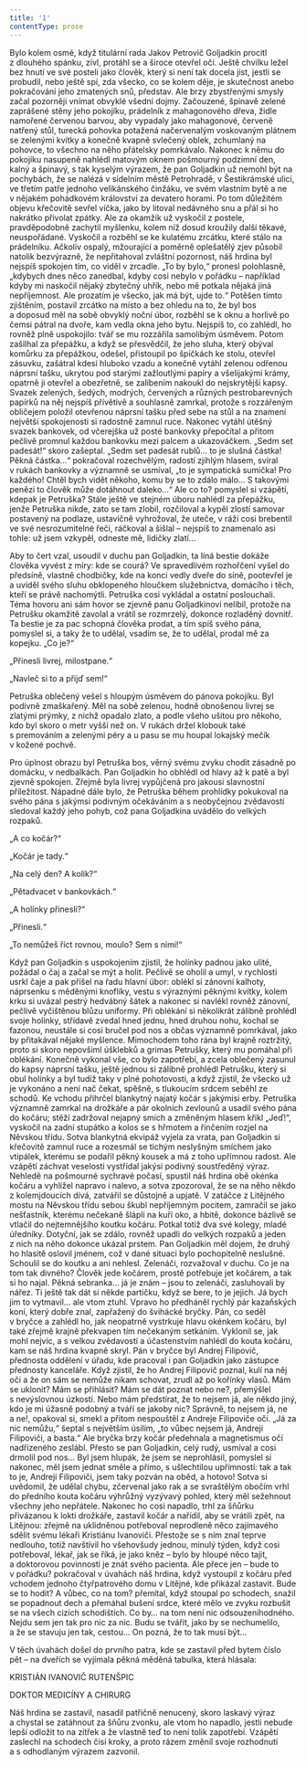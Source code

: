 ```yaml
---
title: '1'
contentType: prose
---
```


Bylo kolem osmé, když titulární rada Jakov Petrovič Goljadkin procitl z dlouhého spánku, zívl, protáhl se a široce otevřel oči. Ještě chvilku ležel bez hnutí ve své posteli jako člověk, který si není tak docela jist, jestli se probudil, nebo ještě spí, zda všecko, co se kolem děje, je skutečnost anebo pokračování jeho zmatených snů, představ. Ale brzy zbystřenými smysly začal pozorněji vnímat obvyklé všední dojmy. Začouzené, špinavě zelené zaprášené stěny jeho pokojíku, prádelník z mahagonového dřeva, židle namořené červenou barvou, aby vypadaly jako mahagonové, červeně natřený stůl, turecká pohovka potažená načervenalým voskovaným plátnem se zelenými kvítky a konečně kvapně svlečený oblek, zchumlaný na pohovce, to všechno na něho přátelsky pomrkávalo. Nakonec k němu do pokojíku nasupeně nahlédl matovým oknem pošmourný podzimní den, kalný a špinavý, s tak kyselým výrazem, že pan Goljadkin už nemohl být na pochybách, že se nalézá v sídelním městě Petrohradě, v Šestikrámské ulici, ve třetím patře jednoho velikánského činžáku, ve svém vlastním bytě a ne v nějakém pohádkovém království za devatero horami. Po tom důležitém objevu křečovitě sevřel víčka, jako by litoval nedávného snu a přál si ho nakrátko přivolat zpátky. Ale za okamžik už vyskočil z postele, pravděpodobně zachytil myšlenku, kolem níž dosud kroužily další těkavé, neuspořádané. Vyskočil a rozběhl se ke kulatému zrcátku, které stálo na prádelníku. Ačkoliv ospalý, mžourající a poměrně oplešatělý zjev působil natolik bezvýrazně, že nepřitahoval zvláštní pozornost, náš hrdina byl nejspíš spokojen tím, co viděl v zrcadle. „To by bylo,“ pronesl polohlasně, „kdybych dnes něco zanedbal, kdyby cosi nebylo v pořádku – například kdyby mi naskočil nějaký zbytečný uhřík, nebo mě potkala nějaká jiná nepříjemnost. Ale prozatím je všecko, jak má být, ujde to.“ Potěšen tímto zjištěním, postavil zrcátko na místo a bez ohledu na to, že byl bos a doposud měl na sobě obvyklý noční úbor, rozběhl se k oknu a horlivě po čemsi pátral na dvoře, kam vedla okna jeho bytu. Nejspíš to, co zahlédl, ho rovněž plně uspokojilo: tvář se mu rozzářila samolibým úsměvem. Potom zašilhal za přepážku, a když se přesvědčil, že jeho sluha, který obýval komůrku za přepážkou, odešel, přistoupil po špičkách ke stolu, otevřel zásuvku, zašátral kdesi hluboko vzadu a konečně vytáhl zelenou odřenou náprsní tašku, ukrytou pod starými zažloutlými papíry a všelijakými krámy, opatrně ji otevřel a obezřetně, se zalíbením nakoukl do nejskrytější kapsy. Svazek zelených, šedých, modrých, červených a různých pestrobarevných papírků na něj nejspíš přívětivě a souhlasně zamrkal, protože s rozzářeným obličejem položil otevřenou náprsní tašku před sebe na stůl a na znamení největší spokojenosti si radostně zamnul ruce. Nakonec vytáhl útěšný svazek bankovek, od včerejška už posté bankovky přepočítal a přitom pečlivě promnul každou bankovku mezi palcem a ukazováčkem. „Sedm set padesát!“ skoro zašeptal. „Sedm set padesát rublů… to je slušná částka! Pěkná částka…“ pokračoval rozechvělým, radostí zjihlým hlasem, svíral v rukách bankovky a významně se usmíval, „to je sympatická sumička! Pro každého! Chtěl bych vidět někoho, komu by se to zdálo málo… S takovými penězi to člověk může dotáhnout daleko…“ Ale co to? pomyslel si vzápětí, kdepak je Petruška? Stále ještě ve stejném úboru nahlédl za přepážku, jenže Petruška nikde, zato se tam zlobil, rozčiloval a kypěl zlostí samovar postavený na podlaze, ustavičně vyhrožoval, že uteče, v ráži cosi brebentil ve své nesrozumitelné řeči, ráčkoval a šišlal – nejspíš to znamenalo asi tohle: už jsem vzkypěl, odneste mě, lidičky zlatí…

Aby to čert vzal, usoudil v duchu pan Goljadkin, ta líná bestie dokáže člověka vyvést z míry: kde se courá? Ve spravedlivém rozhořčení vyšel do předsíně, vlastně chodbičky, kde na konci vedly dveře do síně, pootevřel je a uviděl svého sluhu obklopeného hloučkem služebnictva, domácího i těch, kteří se právě nachomýtli. Petruška cosi vykládal a ostatní poslouchali. Téma hovoru ani sám hovor se zjevně panu Goljadkinovi nelíbil, protože na Petrušku okamžitě zavolal a vrátil se rozmrzelý, dokonce rozladěný dovnitř. Ta bestie je za pac schopná člověka prodat, a tím spíš svého pána, pomyslel si, a taky že to udělal, vsadím se, že to udělal, prodal mě za kopejku. „Co je?“

„Přinesli livrej, milostpane.“

„Navleč si to a přijď sem!“

Petruška oblečený vešel s hloupým úsměvem do pánova pokojíku. Byl podivně zmaškařený. Měl na sobě zelenou, hodně obnošenou livrej se zlatými prýmky, z nichž opadalo zlato, a podle všeho ušitou pro někoho, kdo byl skoro o metr vyšší než on. V rukách držel klobouk také s premováním a zelenými péry a u pasu se mu houpal lokajský mečík v kožené pochvě.

Pro úplnost obrazu byl Petruška bos, věrný svému zvyku chodit zásadně po domácku, v nedbalkách. Pan Goljadkin ho obhlédl od hlavy až k patě a byl zjevně spokojen. Zřejmě byla livrej vypůjčená pro jakousi slavnostní příležitost. Nápadné dále bylo, že Petruška během prohlídky pokukoval na svého pána s jakýmsi podivným očekáváním a s neobyčejnou zvědavostí sledoval každý jeho pohyb, což pana Goljadkina uvádělo do velkých rozpaků.

„A co kočár?“

„Kočár je tady.“

„Na celý den? A kolik?“

„Pětadvacet v bankovkách.“

„A holínky přinesli?“

„Přinesli.“

„To nemůžeš říct rovnou, moulo? Sem s nimi!“

Když pan Goljadkin s uspokojením zjistil, že holínky padnou jako ulité, požádal o čaj a začal se mýt a holit. Pečlivě se oholil a umyl, v rychlosti usrkl čaje a pak přišel na řadu hlavní úbor: oblékl si zánovní kalhoty, náprsenku s měděnými knoflíky, vestu s výraznými pěknými kvítky, kolem krku si uvázal pestrý hedvábný šátek a nakonec si navlékl rovněž zánovní, pečlivě vyčištěnou blůzu uniformy. Při oblékání si několikrát zálibně prohlédl svoje holínky, střídavě zvedal hned jednu, hned druhou nohu, kochal se fazonou, neustále si cosi bručel pod nos a občas významně pomrkával, jako by přitakával nějaké myšlence. Mimochodem toho rána byl krajně roztržitý, proto si skoro nepovšiml úšklebků a grimas Petrušky, který mu pomáhal při oblékání. Konečně vykonal vše, co bylo zapotřebí, a zcela oblečený zasunul do kapsy náprsní tašku, ještě jednou si zálibně prohlédl Petrušku, který si obul holínky a byl tudíž taky v plné pohotovosti, a když zjistil, že všecko už je vykonáno a není nač čekat, spěšně, s tlukoucím srdcem seběhl ze schodů. Ke vchodu přihrčel blankytný najatý kočár s jakýmisi erby. Petruška významně zamrkal na drožkáře a pár okolních zevlounů a usadil svého pána do kočáru; stěží zadržoval nejapný smích a změněným hlasem křikl „Jeď!“, vyskočil na zadní stupátko a kolos se s hřmotem a řinčením rozjel na Něvskou třídu. Sotva blankytná ekvipáž vyjela za vrata, pan Goljadkin si křečovitě zamnul ruce a rozesmál se tichým neslyšným smíchem jako vtipálek, kterému se podařil pěkný kousek a má z toho upřímnou radost. Ale vzápětí záchvat veselosti vystřídal jakýsi podivný soustředěný výraz. Nehledě na pošmourné sychravé počasí, spustil náš hrdina obě okénka kočáru a vyhlížel napravo i nalevo, a sotva zpozoroval, že se na něho někdo z kolemjdoucích dívá, zatvářil se důstojně a upjatě. V zatáčce z Litějného mostu na Něvskou třídu sebou škubl nepříjemným pocitem, zamračil se jako nešťastník, kterému nečekaně šlápli na kuří oko, a hbitě, dokonce bázlivě se vtlačil do nejtemnějšího koutku kočáru. Potkal totiž dva své kolegy, mladé úředníky. Dotyční, jak se zdálo, rovněž upadli do velkých rozpaků a jeden z nich na něho dokonce ukázal prstem. Pan Goljadkin měl dojem, že druhý ho hlasitě oslovil jménem, což v dané situaci bylo pochopitelně neslušné. Schoulil se do koutku a ani nehlesl. Zelenáči, rozvažoval v duchu. Co je na tom tak divného? Člověk jede kočárem, prostě potřebuje jet kočárem, a tak si ho najal. Pěkná sebranka… já je znám – jsou to zelenáči, zasluhovali by nářez. Ti ještě tak dát si někde partičku, když se bere, to je jejich. Já bych jim to vytmavil… ale vtom ztuhl. Vpravo ho předháněl rychlý pár kazaňských koní, který dobře znal, zapřažený do švihácké bryčky. Pán, co seděl v bryčce a zahlédl ho, jak neopatrně vystrkuje hlavu okénkem kočáru, byl také zřejmě krajně překvapen tím nečekaným setkáním. Vyklonil se, jak mohl nejvíc, a s velkou zvědavostí a účastenstvím nahlédl do kouta kočáru, kam se náš hrdina kvapně skryl. Pán v bryčce byl Andrej Filipovič, přednosta oddělení v úřadu, kde pracoval i pan Goljadkin jako zástupce přednosty kanceláře. Když zjistil, že ho Andrej Filipovič poznal, kulí na něj oči a že on sám se nemůže nikam schovat, zrudl až po kořínky vlasů. Mám se uklonit? Mám se přihlásit? Mám se dát poznat nebo ne?, přemýšlel s nevýslovnou úzkostí. Nebo mám předstírat, že to nejsem já, ale někdo jiný, kdo je mi úžasně podobný a tváří se jakoby nic? Správně, to nejsem já, ne a ne!, opakoval si, smekl a přitom nespouštěl z Andreje Filipoviče oči. „Já za nic nemůžu,“ šeptal s největším úsilím, „to vůbec nejsem já, Andreji Filipoviči, a basta.“ Ale bryčka brzy kočár předehnala a magnetismus očí nadřízeného zeslábl. Přesto se pan Goljadkin, celý rudý, usmíval a cosi drmolil pod nos… Byl jsem hlupák, že jsem se neprohlásil, pomyslel si nakonec, měl jsem jednat směle a přímo, s ušlechtilou upřímností: tak a tak to je, Andreji Filipoviči, jsem taky pozván na oběd, a hotovo! Sotva si uvědomil, že udělal chybu, zčervenal jako rak a se svraštělým obočím vrhl do předního kouta kočáru výhrůžný vyzývavý pohled, který měl sežehnout všechny jeho nepřátele. Nakonec ho cosi napadlo, trhl za šňůrku přivázanou k lokti drožkáře, zastavil kočár a nařídil, aby se vrátili zpět, na Litějnou: zřejmě na uklidněnou potřeboval neprodleně něco zajímavého sdělit svému lékaři Kristiánu Ivanoviči. Přestože se s ním znal teprve nedlouho, totiž navštívil ho všehovšudy jednou, minulý týden, když cosi potřeboval, lékař, jak se říká, je jako kněz – bylo by hloupé něco tajit, a doktorovou povinností je znát svého pacienta. Ale přece jen – bude to v pořádku? pokračoval v úvahách náš hrdina, když vystoupil z kočáru před vchodem jednoho čtyřpatrového domu v Litějné, kde přikázal zastavit. Bude se to hodit? A vůbec, co na tom? přemítal, když stoupal po schodech, snažil se popadnout dech a přemáhal bušení srdce, které mělo ve zvyku rozbušit se na všech cizích schodištích. Co by… na tom není nic odsouzeníhodného. Nejdu sem jen tak pro nic za nic. Budu se tvářit, jako by se nechumelilo, a že se stavuju jen tak, cestou… On pozná, že to tak musí být…

V těch úvahách došel do prvního patra, kde se zastavil před bytem číslo pět – na dveřích se vyjímala pěkná měděná tabulka, která hlásala:

  

KRISTIÁN IVANOVIČ RUTENŠPIC

DOKTOR MEDICÍNY A CHIRURG

  

Náš hrdina se zastavil, nasadil patřičně nenucený, skoro laskavý výraz a chystal se zatáhnout za šňůru zvonku, ale vtom ho napadlo, jestli nebude lepší odložit to na zítřek a že vlastně teď to není tolik zapotřebí. Vzápětí zaslechl na schodech čísi kroky, a proto rázem změnil svoje rozhodnutí a s odhodlaným výrazem zazvonil.
